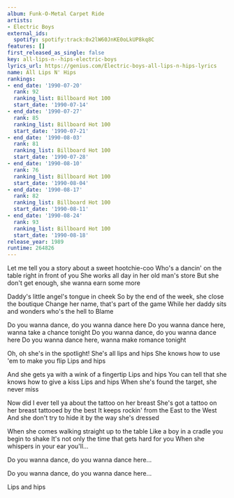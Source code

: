 ```yaml
---
album: Funk-O-Metal Carpet Ride
artists:
- Electric Boys
external_ids:
  spotify: spotify:track:0x2lW60JnKE0oLkUP8kq8C
features: []
first_released_as_single: false
key: all-lips-n--hips-electric-boys
lyrics_url: https://genius.com/Electric-boys-all-lips-n-hips-lyrics
name: All Lips N' Hips
rankings:
- end_date: '1990-07-20'
  rank: 92
  ranking_list: Billboard Hot 100
  start_date: '1990-07-14'
- end_date: '1990-07-27'
  rank: 85
  ranking_list: Billboard Hot 100
  start_date: '1990-07-21'
- end_date: '1990-08-03'
  rank: 81
  ranking_list: Billboard Hot 100
  start_date: '1990-07-28'
- end_date: '1990-08-10'
  rank: 76
  ranking_list: Billboard Hot 100
  start_date: '1990-08-04'
- end_date: '1990-08-17'
  rank: 82
  ranking_list: Billboard Hot 100
  start_date: '1990-08-11'
- end_date: '1990-08-24'
  rank: 93
  ranking_list: Billboard Hot 100
  start_date: '1990-08-18'
release_year: 1989
runtime: 264826
---
```

Let me tell you a story about a sweet hootchie-coo
Who's a dancin' on the table right in front of you
She works all day in her old man's store
But she don't get enough, she wanna earn some more

Daddy's little angel's tongue in cheek
So by the end of the week, she close the boutique
Change her name, that's part of the game
While her daddy sits and wonders who's the hell to
Blame

Do you wanna dance, do you wanna dance here
Do you wanna dance here, wanna take a chance tonight
Do you wanna dance, do you wanna dance here
Do you wanna dance here, wanna make romance tonight

Oh, oh she's in the spotlight!
She's all lips and hips
She knows how to use 'em to make you flip
Lips and hips

And she gets ya with a wink of a fingertip
Lips and hips
You can tell that she knows how to give a kiss
Lips and hips
When she's found the target, she never miss

Now did I ever tell ya about the tattoo on her breast
She's got a tattoo on her breast tattooed by the best
It keeps rockin' from the East to the West
And she don't try to hide it by the way she's dressed

When she comes walking straight up to the table
Like a boy in a cradle you begin to shake
It's not only the time that gets hard for you
When she whispers in your ear you'll...

Do you wanna dance, do you wanna dance here...

Do you wanna dance, do you wanna dance here...

Lips and hips
